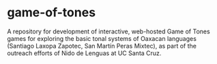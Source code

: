 # game-of-tones

A repository for development of interactive, web-hosted Game of Tones games for exploring the basic tonal systems of Oaxacan languages (Santiago Laxopa Zapotec, San Martín Peras Mixtec), as part of the outreach efforts of Nido de Lenguas at UC Santa Cruz.
